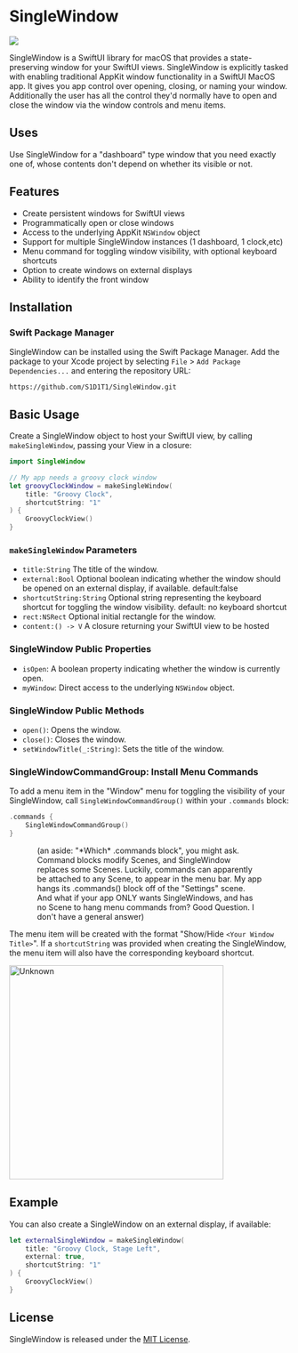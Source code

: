 # SingleWindow
<img src="https://img.shields.io/badge/Platforms-macOS-blue">



SingleWindow is a SwiftUI library for macOS that provides a state-preserving window for your SwiftUI views. SingleWindow is explicitly tasked with enabling traditional AppKit window functionality in a SwiftUI MacOS app. It gives you app control over opening, closing, or naming your window. Additionally the user has all the control they'd normally have to open and close the window via the window controls and menu items.

## Uses

Use SingleWindow for a "dashboard" type window that you need exactly one of, whose contents don't depend on whether its visible or not.

## Features

- Create persistent windows for SwiftUI views
- Programmatically open or close windows
- Access to the underlying AppKit `NSWindow` object
- Support for multiple SingleWindow instances (1 dashboard, 1 clock,etc)
- Menu command for toggling window visibility, with optional keyboard shortcuts
- Option to create windows on external displays
- Ability to identify the front window

## Installation

### Swift Package Manager

SingleWindow can be installed using the Swift Package Manager. Add the package to your Xcode project by selecting `File` > `Add Package Dependencies...` and entering the repository URL:

```
https://github.com/S1D1T1/SingleWindow.git
```

## Basic Usage

Create a SingleWindow object to host your SwiftUI view, by calling `makeSingleWindow`, passing your View in a closure: 

```swift
import SingleWindow

// My app needs a groovy clock window
let groovyClockWindow = makeSingleWindow(
    title: "Groovy Clock",
    shortcutString: "1"
) {
    GroovyClockView()
}
```

### `makeSingleWindow` Parameters

- `title:String` The title of the window.
- `external:Bool` Optional boolean indicating whether the window should be opened on an external display, if available. default:false
- `shortcutString:String` Optional string representing the keyboard shortcut for toggling the window visibility. default: no keyboard shortcut
- `rect:NSRect` Optional initial rectangle for the window.
- `content:() -> V` A closure returning your SwiftUI view to be hosted

### SingleWindow Public Properties

- `isOpen`: A boolean property indicating whether the window is currently open.
- `myWindow`: Direct access to the underlying `NSWindow` object.

### SingleWindow Public Methods

- `open()`: Opens the window.
- `close()`: Closes the window.
- `setWindowTitle(_:String)`: Sets the title of the window.

### SingleWindowCommandGroup: Install Menu Commands

To add a menu item in the "Window" menu for toggling the visibility of your SingleWindow, call `SingleWindowCommandGroup()` within your `.commands` block:

```swift
.commands {
    SingleWindowCommandGroup()
}
```

<p style="margin-left: 50px; margin-right: 50px;">(an aside: "*Which* .commands block", you might ask. Command blocks modify Scenes, and SingleWindow replaces some Scenes. Luckily, commands can apparently be attached to any Scene, to appear in the menu bar. My app hangs its .commands() block off of the "Settings" scene. And what if your app ONLY wants SingleWindows, and has no Scene to hang menu commands from? Good Question. I don't have a general answer)

The menu item will be created with the format "Show/Hide `<Your Window Title>`". If a `shortcutString` was provided when creating the SingleWindow, the menu item will also have the corresponding keyboard shortcut.

<img width="385" alt="Unknown" src="https://github.com/S1D1T1/SingleWindow/assets/156350598/645fee01-17dc-45e4-981a-0bd67dcd60bd">


## Example

You can also create a SingleWindow on an external display, if available:

```swift
let externalSingleWindow = makeSingleWindow(
    title: "Groovy Clock, Stage Left",
    external: true,
    shortcutString: "1"
) {
    GroovyClockView()
}
```

## License

SingleWindow is released under the [MIT License](LICENSE).
